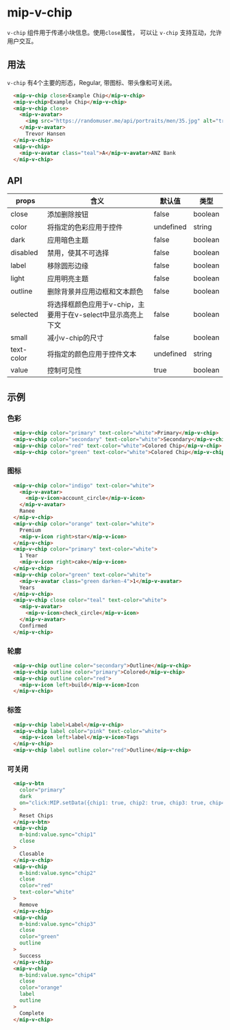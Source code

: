 # mip-v-chip

`v-chip` 组件用于传递小块信息。使用`close`属性， 可以让 `v-chip` 支持互动，允许用户交互。

## 用法

`v-chip` 有4个主要的形态，Regular, 带图标、带头像和可关闭。

``` html
  <mip-v-chip close>Example Chip</mip-v-chip>
  <mip-v-chip>Example Chip</mip-v-chip>
  <mip-v-chip close>
    <mip-v-avatar>
      <img src="https://randomuser.me/api/portraits/men/35.jpg" alt="trevor">
    </mip-v-avatar>
      Trevor Hansen
  </mip-v-chip>
  <mip-v-chip>
    <mip-v-avatar class="teal">A</mip-v-avatar>ANZ Bank
  </mip-v-chip>
```

## API

props|含义|默认值|类型
----|----|----|----
close|添加删除按钮|false|boolean
color|将指定的色彩应用于控件|undefined|string
dark|应用暗色主题|false|boolean
disabled|禁用，使其不可选择|false|boolean
label|移除圆形边缘|false|boolean
light|应用明亮主题|false|boolean
outline|删除背景并应用边框和文本颜色|false|boolean
selected|将选择框颜色应用于v-chip，主要用于在v-select中显示高亮上下文|false|boolean
small|减小v-chip的尺寸|false|boolean
text-color|将指定的颜色应用于控件文本|undefined|string
value|控制可见性|true|boolean

## 示例

### 色彩

```html
  <mip-v-chip color="primary" text-color="white">Primary</mip-v-chip>
  <mip-v-chip color="secondary" text-color="white">Secondary</mip-v-chip>
  <mip-v-chip color="red" text-color="white">Colored Chip</mip-v-chip>
  <mip-v-chip color="green" text-color="white">Colored Chip</mip-v-chip>
```

### 图标
```html
  <mip-v-chip color="indigo" text-color="white">
    <mip-v-avatar>
      <mip-v-icon>account_circle</mip-v-icon>
    </mip-v-avatar>
    Ranee
  </mip-v-chip>
  <mip-v-chip color="orange" text-color="white">
    Premium
    <mip-v-icon right>star</mip-v-icon>
  </mip-v-chip>
  <mip-v-chip color="primary" text-color="white">
    1 Year
    <mip-v-icon right>cake</mip-v-icon>
  </mip-v-chip>
  <mip-v-chip color="green" text-color="white">
    <mip-v-avatar class="green darken-4">1</mip-v-avatar>
    Years
  </mip-v-chip>
  <mip-v-chip close color="teal" text-color="white">
    <mip-v-avatar>
      <mip-v-icon>check_circle</mip-v-icon>
    </mip-v-avatar>
    Confirmed
  </mip-v-chip>
```

### 轮廓

```html
  <mip-v-chip outline color="secondary">Outline</mip-v-chip>
  <mip-v-chip outline color="primary">Colored</mip-v-chip>
  <mip-v-chip outline color="red">
    <mip-v-icon left>build</mip-v-icon>Icon
  </mip-v-chip>
```
### 标签

```html
  <mip-v-chip label>Label</mip-v-chip>
  <mip-v-chip label color="pink" text-color="white">
    <mip-v-icon left>label</mip-v-icon>Tags
  </mip-v-chip>
  <mip-v-chip label outline color="red">Outline</mip-v-chip>
```

### 可关闭

``` html
  <mip-v-btn
    color="primary"
    dark
    on="click:MIP.setData({chip1: true, chip2: true, chip3: true, chip4: true})"
  >
    Reset Chips
  </mip-v-btn>
  <mip-v-chip
    m-bind:value.sync="chip1"
    close
  >
    Closable
  </mip-v-chip>
  <mip-v-chip
    m-bind:value.sync="chip2"
    close
    color="red"
    text-color="white"
  >
    Remove
  </mip-v-chip>
  <mip-v-chip
    m-bind:value.sync="chip3"
    close
    color="green"
    outline
  >
    Success
  </mip-v-chip>
  <mip-v-chip
    m-bind:value.sync="chip4"
    close
    color="orange"
    label
    outline
  >
    Complete
  </mip-v-chip>
```
